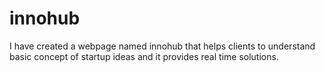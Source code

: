 # innohub
I have created a webpage named innohub that helps clients to understand basic concept of startup ideas and it provides real time solutions.
